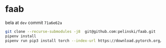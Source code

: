 # faab

bela at `dev` commit `71a6e62a`

```bash
git clone --recurse-submodules -j8  git@github.com:pelinski/faab.git
pipenv install
pipenv run pip3 install torch --index-url https://download.pytorch.org/whl/cu117 # for g15
```